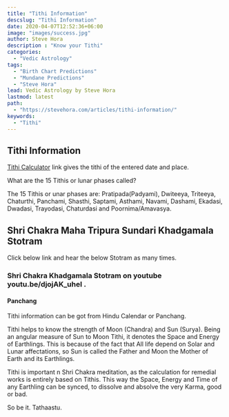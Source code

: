 ```yaml
---
title: "Tithi Information"
descslug: "Tithi Information"
date: 2020-04-07T12:52:36+06:00
image: "images/success.jpg"
author: Steve Hora
description : "Know your Tithi"
categories: 
  - "Vedic Astrology"
tags:
  - "Birth Chart Predictions"
  - "Mundane Predictions"
  - "Steve Hora"
lead: Vedic Astrology by Steve Hora
lastmod: latest 
path:
  - "https://stevehora.com/articles/tithi-information/"
keywords:
  - "Tithi"
---
```


## Tithi Information

[Tithi Calculator](https://www.astroica.com/vedic-astrology/tithi-calculator.php) link gives the tithi of the entered date and place.

What are the 15 Tithis or lunar phases called?

The 15 Tithis or unar phases are: Pratipada(Padyami), Dwiteeya, Triteeya, Chaturthi, Panchami, Shasthi, Saptami, Asthami, Navami, Dashami, Ekadasi, Dwadasi, Trayodasi, Chaturdasi and Poornima/Amavasya.

## Shri Chakra Maha Tripura Sundari Khadgamala Stotram


Click below link and hear the below Stotram as many times.


### Shri Chakra Khadgamala Stotram on youtube youtu.be/djojAK_uheI .

#### Panchang

Tithi information can be got from Hindu Calendar or Panchang.

Tithi helps to know the strength of Moon (Chandra) and Sun (Surya). Being an angular measure of Sun to Moon Tithi, it denotes the Space and Energy of Earthlings. This is because of the fact that All life depend on Solar and Lunar affectations, so Sun is called the Father and Moon the Mother of Earth and its Earthlings.

Tithi is important n Shri Chakra meditation, as the calculation for remedial works is entirely based on Tithis. This way the Space, Energy and Time of any Earthling can be synced, to dissolve and absolve the very Karma, good or bad.

So be it. Tathaastu.
